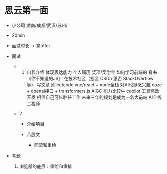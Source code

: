 # 思云第一面

- 小公司
    湖南/成都/武汉/苏州/
- 20min
- 面试时长 -> 拿offer

- 面试
    - 1. 自我介绍
        体现表达能力 
        个人履历 奖项/奖学金
        如何学习前端的
            看书《你不知道的JS》 在技术社区（掘金 CSDn 思否 StackOverflow等） 写文章  刷leetcode  vue/react + node全栈
            对AI也挺感兴趣 coze + openai接口 + transformers.js 
            AIGC 能力比较牛 copilot 工具高效开发
            相信自己可以胜任工作
            未来三年的规划是成为一名大前端 AI全栈工程师

    - 2
        - 介绍项目

        - 八股文
            - 回流和重绘




- 考题
    1. 浏览器的底层：重绘和重排
        

